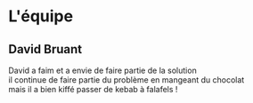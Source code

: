 # L'équipe

## David Bruant

David a faim et a envie de faire partie de la solution\
il continue de faire partie du problème en mangeant du chocolat\
mais il a bien kiffé passer de kebab à falafels !